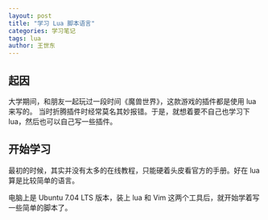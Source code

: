 ```yaml
---
layout: post
title: "学习 Lua 脚本语言"
categories: 学习笔记
tags: lua
author: 王世东
---
```



## 起因

大学期间，和朋友一起玩过一段时间《魔兽世界》，这款游戏的插件都是使用 lua 来写的。
当时折腾插件时经常莫名其妙报错。于是，就想着要不自己也学习下 lua，然后也可以自己写一些插件。


## 开始学习

最初的时候，其实并没有太多的在线教程，只能硬着头皮看官方的手册。好在 lua 算是比较简单的语言。

电脑上是 Ubuntu 7.04 LTS 版本，装上 lua 和 Vim 这两个工具后，就开始学着写一些简单的脚本了。




